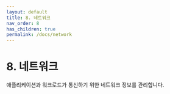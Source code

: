 ```yaml
---
layout: default
title: 8. 네트워크
nav_order: 8
has_children: true
permalink: /docs/network
---
```


# 8. 네트워크
애플리케이션과 워크로드가 통신하기 위한 네트워크 정보를 관리합니다.
